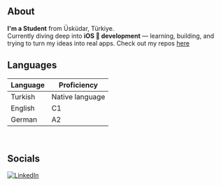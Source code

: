## About

<strong>I'm a Student</strong> from Üsküdar, Türkiye. <br>Currently diving deep into <strong>iOS  development</strong> — learning, building, and trying to turn my ideas into real apps. Check out my repos [here](https://github.com/Canertsz?tab=repositories)


## Languages

| Language      | Proficiency                                                               |
| ------------- | ------------------------------------------------------------------------- |
| Turkish       | Native language                                                           |
| English       | C1                                                                        |
| German        | A2                                                                        |

<br />

## Socials

[![LinkedIn](https://img.shields.io/badge/LinkedIn-Connect-blue)](https://www.linkedin.com/in/caner-t%C3%BCys%C3%BCz-b130bb172/)
